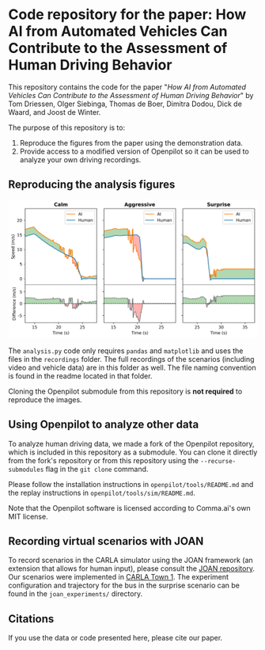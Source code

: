 # Code repository for the paper: How AI from Automated Vehicles Can Contribute to the Assessment of Human Driving Behavior

This repository contains the code for the paper "*How AI from Automated Vehicles Can Contribute to the Assessment of Human Driving Behavior*" by Tom Driessen, Olger Siebinga, Thomas de Boer, Dimitra Dodou, Dick de Waard, and Joost de Winter.

The purpose of this repository is to:
1. Reproduce the figures from the paper using the demonstration data.
2. Provide access to a modified version of Openpilot so it can be used to analyze your own driving recordings. 

## Reproducing the analysis figures
<div align="center">
  <img src="https://github.com/tomdries/AI-driving-assessment/blob/main/output_plot.png" alt="AI Driving Assessment Plot" width="600"/>
</div>

The `analysis.py` code only requires `pandas` and `matplotlib` and uses the files in the `recordings` folder. The full recordings of the scenarios (including video and vehicle data) are in this folder as well. The file naming convention is found in the readme located in that folder.

Cloning the Openpilot submodule from this repository is **not required** to reproduce the images.

## Using Openpilot to analyze other data
To analyze human driving data, we made a fork of the Openpilot repository, which is included in this repository as a submodule. You can clone it directly from the fork's repository or from this repository using the `--recurse-submodules` flag in the `git clone` command.

Please follow the installation instructions in `openpilot/tools/README.md` and the replay instructions in `openpilot/tools/sim/README.md`.

Note that the Openpilot software is licensed according to Comma.ai's own MIT license. 

## Recording virtual scenarios with JOAN
To record scenarios in the CARLA simulator using the JOAN framework (an extension that allows for human input), please consult the [JOAN repository](https://github.com/tud-hri/joan). Our scenarios were implemented in [CARLA Town 1](https://carla.readthedocs.io/en/latest/map_town01/). The experiment configuration and trajectory for the bus in the surprise scenario can be found in the `joan_experiments/` directory.

## Citations
If you use the data or code presented here, please cite our paper.

